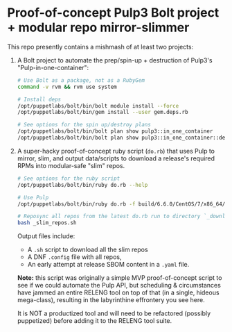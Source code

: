 # Proof-of-concept Pulp3 Bolt project + modular repo mirror-slimmer

This repo presently contains a mishmash of at least two projects:

1. A Bolt project to automate the prep/spin-up + destruction of Pulp3's
   "Pulp-in-one-container":

   ```sh
   # Use Bolt as a package, not as a RubyGem
   command -v rvm && rvm use system

   # Install deps
   /opt/puppetlabs/bolt/bin/bolt module install --force
   /opt/puppetlabs/bolt/bin/gem install --user gem.deps.rb

   # See options for the spin up/destroy plans
   /opt/puppetlabs/bolt/bin/bolt plan show pulp3::in_one_container
   /opt/puppetlabs/bolt/bin/bolt plan show pulp3::in_one_container::destroy
   ```

2. A super-hacky proof-of-concept ruby script (`do.rb`) that uses Pulp to
   mirror, slim, and output data/scripts to download a release's required RPMs
   into modular-safe "slim" repos.

   ```sh
   # See options for the ruby script
   /opt/puppetlabs/bolt/bin/ruby do.rb --help

   # Use Pulp
   /opt/puppetlabs/bolt/bin/ruby do.rb -f build/6.6.0/CentOS/7/x86_64/repo_packages.yaml

   # Reposync all repos from the latest do.rb run to directory `_download_path/`
   bash _slim_repos.sh
   ```

   Output files include:
   * A `.sh` script to download all the slim repos
   * A DNF `.config` file with all repos,
   * An early attempt at release SBOM content in a `.yaml` file.

   **Note:** this script was originally a simple MVP proof-of-concept script
   to see if we could automate the Pulp API, but scheduling & circumstances
   have jammed an entire RELENG tool on top of that (in a single, hideous
   mega-class), resulting in the labyrinthine effrontery you see here.

   It is NOT a productized tool and will need to be refactored (possibly
   puppetized) before adding it to the RELENG tool suite.

